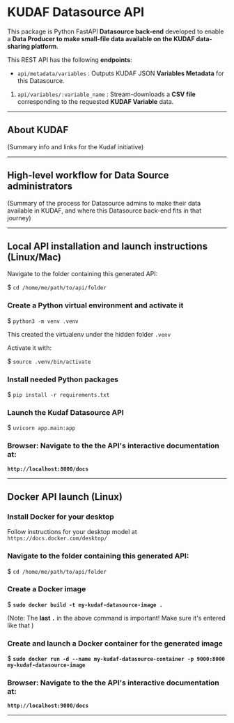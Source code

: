 # KUDAF Datasource API

This package is Python FastAPI **Datasource back-end** developed to enable a **Data Producer to make small-file data available on the KUDAF data-sharing platform**.    

This REST API has the following **endpoints**: 
- `api/metadata/variables` : Outputs KUDAF JSON **Variables Metadata** for this Datasource.  
1. `api/variables/:variable_name` : Stream-downloads a **CSV file** corresponding to the requested **KUDAF Variable** data.   

---

## About KUDAF

(Summary info and links for the Kudaf initiative)

--- 

## High-level workflow for Data Source administrators

(Summary of the process for Datasource admins to make their data available in KUDAF, and where this Datasource back-end fits in that journey)

--- 

## Local API installation and launch instructions (Linux/Mac)  

Navigate to the folder containing this generated API:

\$ `cd /home/me/path/to/api/folder` 

### Create a Python virtual environment and activate it  

\$ `python3 -m venv .venv` 

This created the virtualenv under the hidden folder `.venv`  

Activate it with: 

\$ `source .venv/bin/activate`  

### Install needed Python packages 

\$ `pip install -r requirements.txt` 

### Launch the Kudaf Datasource API 

\$ `uvicorn app.main:app` 

### Browser: Navigate to the the API's interactive documentation at: 

**`http://localhost:8000/docs`** 

---

## Docker API launch (Linux)

### Install Docker for your desktop 

Follow instructions for your desktop model at `https://docs.docker.com/desktop/`  

### Navigate to the folder containing this generated API:

\$ `cd /home/me/path/to/api/folder`

### Create a Docker image 

\$ **`sudo docker build -t my-kudaf-datasource-image .`**  

(Note: The **last `.`** in the above command is important! Make sure it's entered like that )

### Create and launch a Docker container for the generated image 

\$ **`sudo docker run -d --name my-kudaf-datasource-container -p 9000:8000 my-kudaf-datasource-image`**  


### Browser: Navigate to the the API's interactive documentation at: 

**`http://localhost:9000/docs`**  


---